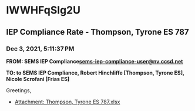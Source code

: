 # lWWHFqSlg2U
## IEP Compliance Rate - Thompson, Tyrone ES 787
### Dec 3, 2021, 5:11:37 PM
**FROM: SEMS IEP Compliance<sems-iep-compliance-user@nv.ccsd.net>**

**TO: to SEMS IEP Compliance, Robert Hinchliffe [Thompson, Tyrone ES], Nicole Scrofani [Frias ES]**


Greetings,  





* [Attachment: Thompson, Tyrone ES 787.xlsx](lWWHFqSlg2U-attachment-1.xlsx)
